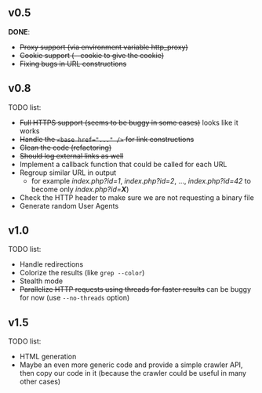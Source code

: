 ## v0.5 ##

**DONE**:
  * ~~Proxy support (via environment variable http\_proxy)~~
  * ~~Cookie support (--cookie to give the cookie)~~
  * ~~Fixing bugs in URL constructions~~

## v0.8 ##

TODO list:
  * ~~Full HTTPS support (seems to be buggy in some cases)~~ looks like it works
  * ~~Handle the `<base href="..." />` for link constructions~~
  * ~~Clean the code (refactoring)~~
  * ~~Should log external links as well~~
  * Implement a callback function that could be called for each URL
  * Regroup similar URL in output
    * for example _index.php?id=1_, _index.php?id=2_, ..., _index.php?id=42_ to become only _index.php?id=**X**_)
  * Check the HTTP header to make sure we are not requesting a binary file
  * Generate random User Agents

## v1.0 ##

TODO list:
  * Handle redirections
  * Colorize the results (like `grep --color`)
  * Stealth mode
  * ~~Parallelize HTTP requests using threads for faster results~~ can be buggy for now (use `--no-threads` option)

## v1.5 ##
TODO list:
  * HTML generation
  * Maybe an even more generic code and provide a simple crawler API, then copy our code in it (because the crawler could be useful in many other cases)